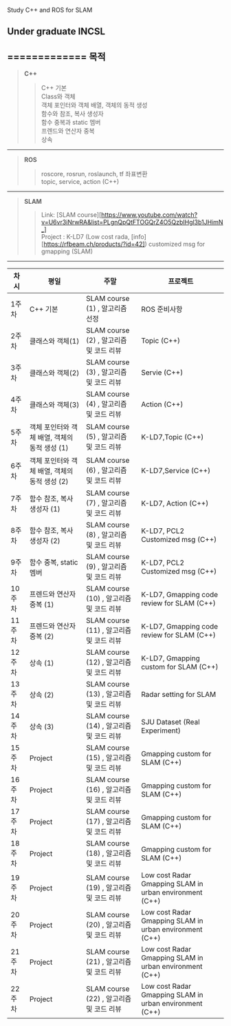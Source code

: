 Study C++ and ROS for SLAM 
## **Under graduate INCSL**   
=============
목적
------------
> **C++**
>	> C++ 기본   
>   > Class와 객체   
>   > 객체 포인터와 객체 배열, 객체의 동적 생성   
>   > 함수와 참조, 복사 생성자   
>   > 함수 중복과 static 멤버   
>   > 프렌드와 연산자 중복   
>   > 상속   
----
> **ROS**
>   > roscore, rosrun, roslaunch, tf 좌표변환   
>   > topic, service, action (C++)   
----
> **SLAM**
>   > Link: [SLAM course][https://www.youtube.com/watch?v=U6vr3iNrwRA&list=PLgnQpQtFTOGQrZ4O5QzbIHgl3b1JHimN_]   
>   > Project : K-LD7 (Low cost rada, [info][https://rfbeam.ch/products/?id=42]) customized msg for gmapping (SLAM)
---
|차시|평일|주말|프로젝트|
|------|---|---|---|
|1주차|C++ 기본|SLAM course (1) , 알고리즘 선정|ROS 준비사항|
|2주차|클래스와 객체(1)|SLAM course (2) , 알고리즘 및 코드 리뷰|Topic  (C++)|
|3주차|클래스와 객체(2)|SLAM course (3) , 알고리즘 및 코드 리뷰|Servie  (C++)|
|4주차|클래스와 객체(3)|SLAM course (4) , 알고리즘 및 코드 리뷰|Action (C++)| 
|5주차|객체 포인터와 객체 배열, 객체의 동적 생성 (1)|SLAM course (5) , 알고리즘 및 코드 리뷰| K-LD7,Topic (C++)| 
|6주차|객체 포인터와 객체 배열, 객체의 동적 생성 (2)|SLAM course (6) , 알고리즘 및 코드 리뷰| K-LD7,Service (C++)|
|7주차|함수 참조, 복사 생성자 (1)|SLAM course (7) , 알고리즘 및 코드 리뷰| K-LD7, Action (C++)|
|8주차|함수 참조, 복사 생성자 (2)|SLAM course (8) , 알고리즘 및 코드 리뷰| K-LD7, PCL2 Customized msg (C++)| 
|9주차|함수 중복, static 멤버 |SLAM course (9) , 알고리즘 및 코드 리뷰|  K-LD7, PCL2 Customized msg (C++)| 
|10주차|프렌드와 연산자 중복 (1)|SLAM course (10) , 알고리즘 및 코드 리뷰|  K-LD7, Gmapping code review for SLAM (C++)| 
|11주차|프렌드와 연산자 중복 (2)|SLAM course (11) , 알고리즘 및 코드 리뷰|   K-LD7, Gmapping code review for SLAM (C++)| 
|12주차|상속 (1)|SLAM course (12) , 알고리즘 및 코드 리뷰|  K-LD7, Gmapping custom for SLAM (C++)| 
|13주차|상속 (2)|SLAM course (13) , 알고리즘 및 코드 리뷰| Radar setting for SLAM | 
|14주차|상속 (3)|SLAM course (14) , 알고리즘 및 코드 리뷰| SJU Dataset (Real Experiment) |
|15주차|Project|SLAM course (15) , 알고리즘 및 코드 리뷰| Gmapping custom for SLAM (C++) |
|16주차|Project|SLAM course (16) , 알고리즘 및 코드 리뷰| Gmapping custom for SLAM (C++) |
|17주차|Project|SLAM course (17) , 알고리즘 및 코드 리뷰| Gmapping custom for SLAM (C++) |
|18주차|Project|SLAM course (18) , 알고리즘 및 코드 리뷰| Gmapping custom for SLAM (C++) |
|19주차|Project|SLAM course (19) , 알고리즘 및 코드 리뷰|  Low cost Radar Gmapping SLAM in urban environment  (C++) |
|20주차|Project|SLAM course (20) , 알고리즘 및 코드 리뷰| Low cost Radar Gmapping SLAM in urban environment  (C++) |
|21주차|Project|SLAM course (21) , 알고리즘 및 코드 리뷰| Low cost Radar Gmapping SLAM in urban environment  (C++) |
|22주차|Project|SLAM course (22) , 알고리즘 및 코드 리뷰| Low cost Radar Gmapping SLAM in urban environment  (C++) |
